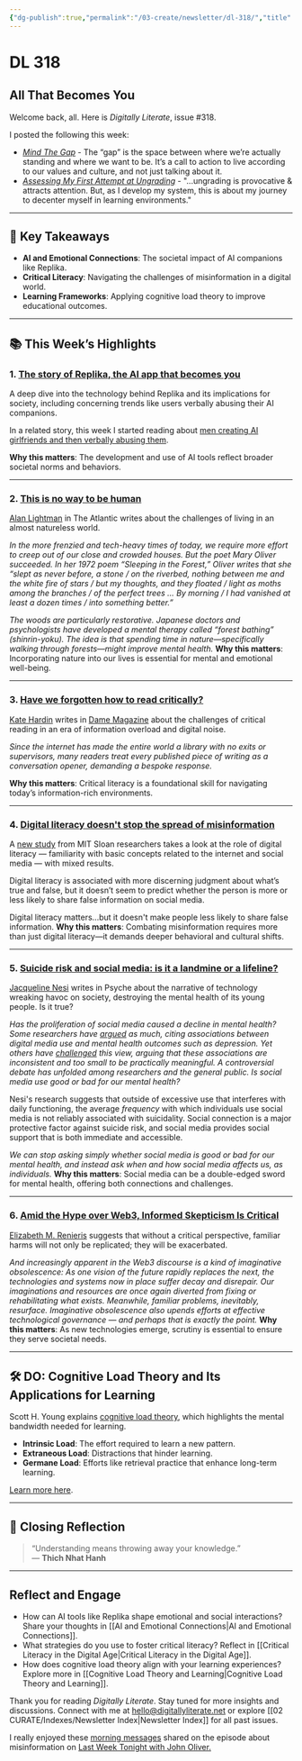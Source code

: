 ```yaml
---
{"dg-publish":true,"permalink":"/03-create/newsletter/dl-318/","title":"All That Becomes You","tags":["ai","critical-literacy","education"]}
---
```



# DL 318

## All That Becomes You

Welcome back, all. Here is _Digitally Literate_, issue #318.

I posted the following this week:

- _[Mind The Gap](https://wiobyrne.com/mind-the-gap/)_ - The “gap” is the space between where we’re actually standing and where we want to be. It’s a call to action to live according to our values and culture, and not just talking about it.
- _[Assessing My First Attempt at Ungrading](https://wiobyrne.com/assessing-my-first-attempt-at-ungrading/)_ - "...ungrading is provocative & attracts attention. But, as I develop my system, this is about my journey to decenter myself in learning environments."

---

## 🔖 Key Takeaways

- **AI and Emotional Connections**: The societal impact of AI companions like Replika.  
- **Critical Literacy**: Navigating the challenges of misinformation in a digital world.  
- **Learning Frameworks**: Applying cognitive load theory to improve educational outcomes.

---

## 📚 This Week’s Highlights

### 1. **[The story of Replika, the AI app that becomes you](https://www.youtube.com/watch?v=yQGqMVuAk04)**  
A deep dive into the technology behind Replika and its implications for society, including concerning trends like users verbally abusing their AI companions.  

In a related story, this week I started reading about [men creating AI girlfriends and then verbally abusing them](https://futurism.com/chatbot-abuse).

**Why this matters**: The development and use of AI tools reflect broader societal norms and behaviors.

---

### 2. **[This is no way to be human](https://www.theatlantic.com/technology/archive/2022/01/machine-garden-natureless-world/621268/)**  
[Alan Lightman](https://en.wikipedia.org/wiki/Alan_Lightman) in The Atlantic writes about the challenges of living in an almost natureless world.

_In the more frenzied and tech-heavy times of today, we require more effort to creep out of our close and crowded houses. But the poet Mary Oliver succeeded. In her 1972 poem “Sleeping in the Forest,” Oliver writes that she “slept as never before, a stone / on the riverbed, nothing between me and the white fire of stars / but my thoughts, and they floated / light as moths among the branches / of the perfect trees … By morning / I had vanished at least a dozen times / into something better.”_

_The woods are particularly restorative. Japanese doctors and psychologists have developed a mental therapy called “forest bathing” (shinrin-yoku). The idea is that spending time in nature—specifically walking through forests—might improve mental health._
**Why this matters**: Incorporating nature into our lives is essential for mental and emotional well-being.

---

### 3. **[Have we forgotten how to read critically?](https://www.damemagazine.com/2022-01-07/have-we-forgotten-how-to-read-critically/)**  
[Kate Hardin](https://www.kateharding.info/) writes in [Dame Magazine](https://www.damemagazine.com/) about the challenges of critical reading in an era of information overload and digital noise.  

_Since the internet has made the entire world a library with no exits or supervisors, many readers treat every published piece of writing as a conversation opener, demanding a bespoke response._

**Why this matters**: Critical literacy is a foundational skill for navigating today’s information-rich environments.

---

### 4. **[Digital literacy doesn't stop the spread of misinformation](https://mitsloan.mit.edu/ideas-made-to-matter/study-digital-literacy-doesnt-stop-spread-misinformation)**  
A [new study](https://misinforeview.hks.harvard.edu/article/digital-literacy-is-associated-with-more-discerning-accuracy-judgments-but-not-sharing-intentions/) from MIT Sloan researchers takes a look at the role of digital literacy — familiarity with basic concepts related to the internet and social media — with mixed results.

Digital literacy is associated with more discerning judgment about what’s true and false, but it doesn’t seem to predict whether the person is more or less likely to share false information on social media.

Digital literacy matters...but it doesn't make people less likely to share false information.
**Why this matters**: Combating misinformation requires more than just digital literacy—it demands deeper behavioral and cultural shifts.

---

### 5. **[Suicide risk and social media: is it a landmine or a lifeline?](https://psyche.co/ideas/suicide-risk-and-social-media-is-it-a-landmine-or-a-lifeline)**  
[Jacqueline Nesi](https://www.jacquelinenesi.com/) writes in Psyche about the narrative of technology wreaking havoc on society, destroying the mental health of its young people. Is it true?

_Has the proliferation of social media caused a decline in mental health? Some researchers have [argued](https://journals.sagepub.com/doi/10.1177/2167702617723376) as much, citing associations between digital media use and mental health outcomes such as depression. Yet others have [challenged](https://www.nature.com/articles/s41562-018-0506-1) this view, arguing that these associations are inconsistent and too small to be practically meaningful. A controversial debate has unfolded among researchers and the general public. Is social media use good or bad for our mental health?_

Nesi's research suggests that outside of excessive use that interferes with daily functioning, the average _frequency_ with which individuals use social media is not reliably associated with suicidality. Social connection is a major protective factor against suicide risk, and social media provides social support that is both immediate and accessible.

_We can stop asking simply whether social media is good or bad for our mental health, and instead ask when and how social media affects us, as individuals._
**Why this matters**: Social media can be a double-edged sword for mental health, offering both connections and challenges.

---

### 6. **[Amid the Hype over Web3, Informed Skepticism Is Critical](https://www.cigionline.org/articles/amid-the-hype-over-web3-informed-skepticism-is-critical/)**  
[Elizabeth M. Renieris](https://twitter.com/hackylawyER) suggests that without a critical perspective, familiar harms will not only be replicated; they will be exacerbated.

_And increasingly apparent in the Web3 discourse is a kind of imaginative obsolescence: As one vision of the future rapidly replaces the next, the technologies and systems now in place suffer decay and disrepair. Our imaginations and resources are once again diverted from fixing or rehabilitating what exists. Meanwhile, familiar problems, inevitably, resurface. Imaginative obsolescence also upends efforts at effective technological governance — and perhaps that is exactly the point._
**Why this matters**: As new technologies emerge, scrutiny is essential to ensure they serve societal needs.

---

## 🛠️ DO: Cognitive Load Theory and Its Applications for Learning  

Scott H. Young explains [cognitive load theory](https://www.scotthyoung.com/blog/2022-01-04/cognitive-load-theory/), which highlights the mental bandwidth needed for learning.  

- **Intrinsic Load**: The effort required to learn a new pattern.  
- **Extraneous Load**: Distractions that hinder learning.  
- **Germane Load**: Efforts like retrieval practice that enhance long-term learning.  

[Learn more here](https://www.scotthyoung.com/blog/2022-01-04/cognitive-load-theory/).

---

## 🌟 Closing Reflection

> “Understanding means throwing away your knowledge.”  
> — **Thich Nhat Hanh**

---

## Reflect and Engage

- How can AI tools like Replika shape emotional and social interactions? Share your thoughts in [[AI and Emotional Connections\|AI and Emotional Connections]].  
- What strategies do you use to foster critical literacy? Reflect in [[Critical Literacy in the Digital Age\|Critical Literacy in the Digital Age]].  
- How does cognitive load theory align with your learning experiences? Explore more in [[Cognitive Load Theory and Learning\|Cognitive Load Theory and Learning]].

Thank you for reading _Digitally Literate_. Stay tuned for more insights and discussions. Connect with me at [hello@digitallyliterate.net](mailto:hello@digitallyliterate.net) or explore [[02 CURATE/Indexes/Newsletter Index\|Newsletter Index]] for all past issues.

I really enjoyed these [morning messages](https://bettermorningmessages.com/) shared on the episode about misinformation on [Last Week Tonight with John Oliver.](https://www.youtube.com/watch?v=l5jtFqWq5iU)
